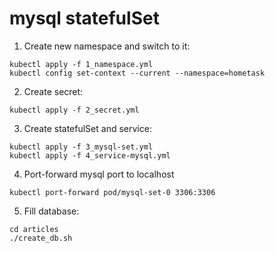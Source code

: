 # mysql statefulSet

1. Create new namespace and switch to it:
```
kubectl apply -f 1_namespace.yml
kubectl config set-context --current --namespace=hometask
```
2. Create secret:
```
kubectl apply -f 2_secret.yml
```
3. Create statefulSet and service:
```
kubectl apply -f 3_mysql-set.yml
kubectl apply -f 4_service-mysql.yml
```
4. Port-forward mysql port to localhost
```
kubectl port-forward pod/mysql-set-0 3306:3306
```
5. Fill database:
```
cd articles
./create_db.sh
```